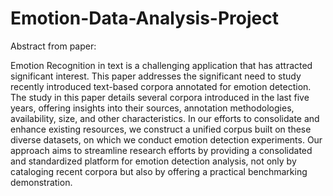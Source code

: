 # Emotion-Data-Analysis-Project
Abstract from paper:

Emotion Recognition in text is a challenging application that has attracted significant interest. This paper addresses the significant need to study recently introduced text-based corpora annotated for emotion detection. The study in this paper details several corpora introduced in the last five years, offering insights into their sources, annotation methodologies, availability, size, and other characteristics. In our efforts to consolidate and enhance existing resources, we construct a unified corpus built on these diverse datasets, on which we conduct emotion detection experiments. Our approach aims to streamline research efforts by providing a consolidated and standardized platform for emotion detection analysis, not only by cataloging recent corpora but also by offering a practical benchmarking demonstration.
